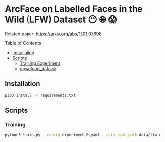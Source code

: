 # ArcFace on Labelled Faces in the Wild (LFW) Dataset 😶 🌐 😱

Related paper: https://arxiv.org/abs/1801.07698

Table of Contents
* [Installation](#installation)
* [Scripts](#scripts)
  * [Training Experiment](#training)
  * [download_data.sh](#download)

## Installation
```bash
pip3 install -r requirements.txt
```

## Scripts 

### Training 

```bash
python3 train.py --config experiment_0.yaml --data_root_path data/lfw-deepfunneled --wandb
```


